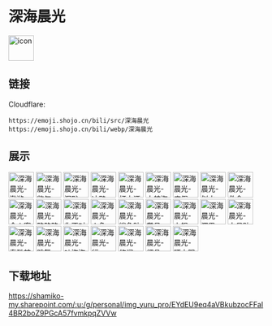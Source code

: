 # 深海晨光
<img src="https://emoji.shojo.cn/bili/src/深海晨光/icon.png" width="50" height="50" alt="icon">

## 链接
Cloudflare:
```
https://emoji.shojo.cn/bili/src/深海晨光
https://emoji.shojo.cn/bili/webp/深海晨光
```
## 展示
<img src="https://emoji.shojo.cn/bili/src/深海晨光/深海晨光-遨游.png" width="50" height="50" alt="深海晨光-遨游">
<img src="https://emoji.shojo.cn/bili/src/深海晨光/深海晨光-憋气.png" width="50" height="50" alt="深海晨光-憋气">
<img src="https://emoji.shojo.cn/bili/src/深海晨光/深海晨光-沉默.png" width="50" height="50" alt="深海晨光-沉默">
<img src="https://emoji.shojo.cn/bili/src/深海晨光/深海晨光-冲鸭.png" width="50" height="50" alt="深海晨光-冲鸭">
<img src="https://emoji.shojo.cn/bili/src/深海晨光/深海晨光-打水漂.png" width="50" height="50" alt="深海晨光-打水漂">
<img src="https://emoji.shojo.cn/bili/src/深海晨光/深海晨光-大航海.png" width="50" height="50" alt="深海晨光-大航海">
<img src="https://emoji.shojo.cn/bili/src/深海晨光/深海晨光-度假.png" width="50" height="50" alt="深海晨光-度假">
<img src="https://emoji.shojo.cn/bili/src/深海晨光/深海晨光-划水.png" width="50" height="50" alt="深海晨光-划水">
<img src="https://emoji.shojo.cn/bili/src/深海晨光/深海晨光-救命.png" width="50" height="50" alt="深海晨光-救命">
<img src="https://emoji.shojo.cn/bili/src/深海晨光/深海晨光-令人窒息.png" width="50" height="50" alt="深海晨光-令人窒息">
<img src="https://emoji.shojo.cn/bili/src/深海晨光/深海晨光-略略略.png" width="50" height="50" alt="深海晨光-略略略">
<img src="https://emoji.shojo.cn/bili/src/深海晨光/深海晨光-你不对劲.png" width="50" height="50" alt="深海晨光-你不对劲">
<img src="https://emoji.shojo.cn/bili/src/深海晨光/深海晨光-人鱼.png" width="50" height="50" alt="深海晨光-人鱼">
<img src="https://emoji.shojo.cn/bili/src/深海晨光/深海晨光-鲨鱼贴贴.png" width="50" height="50" alt="深海晨光-鲨鱼贴贴">
<img src="https://emoji.shojo.cn/bili/src/深海晨光/深海晨光-赏月.png" width="50" height="50" alt="深海晨光-赏月">
<img src="https://emoji.shojo.cn/bili/src/深海晨光/深海晨光-上舰.png" width="50" height="50" alt="深海晨光-上舰">
<img src="https://emoji.shojo.cn/bili/src/深海晨光/深海晨光-深思.png" width="50" height="50" alt="深海晨光-深思">
<img src="https://emoji.shojo.cn/bili/src/深海晨光/深海晨光-水母贴贴.png" width="50" height="50" alt="深海晨光-水母贴贴">
<img src="https://emoji.shojo.cn/bili/src/深海晨光/深海晨光-泰酷辣.png" width="50" height="50" alt="深海晨光-泰酷辣">
<img src="https://emoji.shojo.cn/bili/src/深海晨光/深海晨光-跳舞.png" width="50" height="50" alt="深海晨光-跳舞">
<img src="https://emoji.shojo.cn/bili/src/深海晨光/深海晨光-吐泡泡.png" width="50" height="50" alt="深海晨光-吐泡泡">
<img src="https://emoji.shojo.cn/bili/src/深海晨光/深海晨光-行.png" width="50" height="50" alt="深海晨光-行">
<img src="https://emoji.shojo.cn/bili/src/深海晨光/深海晨光-悠闲.png" width="50" height="50" alt="深海晨光-悠闲">
<img src="https://emoji.shojo.cn/bili/src/深海晨光/深海晨光-细品.png" width="50" height="50" alt="深海晨光-细品">
<img src="https://emoji.shojo.cn/bili/src/深海晨光/深海晨光-晒太阳.png" width="50" height="50" alt="深海晨光-晒太阳">

## 下载地址

https://shamiko-my.sharepoint.com/:u:/g/personal/img_yuru_pro/EYdEU9eq4aVBkubzocFFaI4BR2boZ9PGcA57fvmkpqZVVw